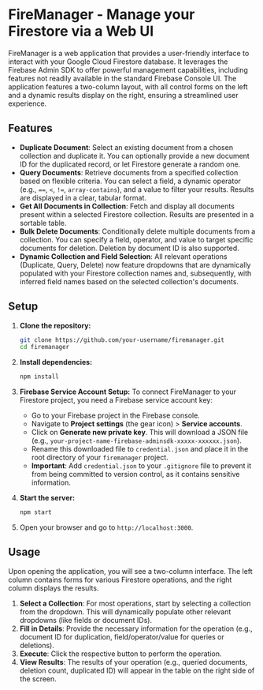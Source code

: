 # FireManager - Manage your Firestore via a Web UI

FireManager is a web application that provides a user-friendly interface to interact with your Google Cloud Firestore database. It leverages the Firebase Admin SDK to offer powerful management capabilities, including features not readily available in the standard Firebase Console UI. The application features a two-column layout, with all control forms on the left and a dynamic results display on the right, ensuring a streamlined user experience.

## Features

-   **Duplicate Document**: Select an existing document from a chosen collection and duplicate it. You can optionally provide a new document ID for the duplicated record, or let Firestore generate a random one.
-   **Query Documents**: Retrieve documents from a specified collection based on flexible criteria. You can select a field, a dynamic operator (e.g., `==`, `<`, `!=`, `array-contains`), and a value to filter your results. Results are displayed in a clear, tabular format.
-   **Get All Documents in Collection**: Fetch and display all documents present within a selected Firestore collection. Results are presented in a sortable table.
-   **Bulk Delete Documents**: Conditionally delete multiple documents from a collection. You can specify a field, operator, and value to target specific documents for deletion. Deletion by document ID is also supported.
-   **Dynamic Collection and Field Selection**: All relevant operations (Duplicate, Query, Delete) now feature dropdowns that are dynamically populated with your Firestore collection names and, subsequently, with inferred field names based on the selected collection's documents.

## Setup

1.  **Clone the repository:**

    ```bash
    git clone https://github.com/your-username/firemanager.git
    cd firemanager
    ```

2.  **Install dependencies:**

    ```bash
    npm install
    ```

3.  **Firebase Service Account Setup:**
    To connect FireManager to your Firestore project, you need a Firebase service account key:
    *   Go to your Firebase project in the Firebase console.
    *   Navigate to **Project settings** (the gear icon) > **Service accounts**.
    *   Click on **Generate new private key**. This will download a JSON file (e.g., `your-project-name-firebase-adminsdk-xxxxx-xxxxxx.json`).
    *   Rename this downloaded file to `credential.json` and place it in the root directory of your `firemanager` project.
    *   **Important**: Add `credential.json` to your `.gitignore` file to prevent it from being committed to version control, as it contains sensitive information.

4.  **Start the server:**

    ```bash
    npm start
    ```

5.  Open your browser and go to `http://localhost:3000`.

## Usage

Upon opening the application, you will see a two-column interface. The left column contains forms for various Firestore operations, and the right column displays the results.

1.  **Select a Collection**: For most operations, start by selecting a collection from the dropdown. This will dynamically populate other relevant dropdowns (like fields or document IDs).
2.  **Fill in Details**: Provide the necessary information for the operation (e.g., document ID for duplication, field/operator/value for queries or deletions).
3.  **Execute**: Click the respective button to perform the operation.
4.  **View Results**: The results of your operation (e.g., queried documents, deletion count, duplicated ID) will appear in the table on the right side of the screen.